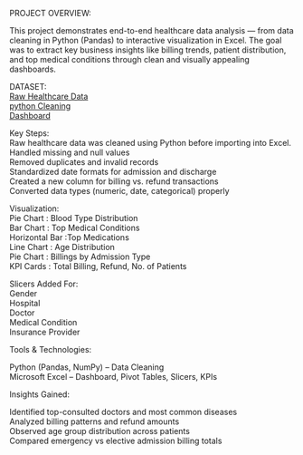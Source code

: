 PROJECT OVERVIEW:<br>

This project demonstrates end-to-end healthcare data analysis — from data cleaning in Python (Pandas) to interactive visualization in Excel.
The goal was to extract key business insights like billing trends, patient distribution, and top medical conditions through clean and visually appealing dashboards.<br>

DATASET:<br>
<a href="https://github.com/sherinstella/Healthcare-Analysis/blob/main/healthcare_dataset.csv
">Raw Healthcare Data</a><br>
<a href="https://github.com/sherinstella/Healthcare-Analysis/blob/main/Healthcare%20Cleaning%20(1).ipynb">python Cleaning</a><br>
<a href="https://github.com/sherinstella/Healthcare-Analysis/blob/main/healthcare.png">Dashboard</a><br>

Key Steps:<br>
Raw healthcare data was cleaned using Python before importing into Excel.<br>
Handled missing and null values<br>
Removed duplicates and invalid records<br>
Standardized date formats for admission and discharge<br>
Created a new column for billing vs. refund transactions<br>
Converted data types (numeric, date, categorical) properly<br>

Visualization:<br>
Pie Chart : Blood Type Distribution<br>
Bar Chart : Top Medical Conditions<br>
Horizontal Bar :Top Medications<br>
Line Chart : Age Distribution<br>
Pie Chart : Billings by Admission Type<br>
KPI Cards : Total Billing, Refund, No. of Patients<br>

Slicers Added For:<br>
Gender<br>
Hospital<br>
Doctor<br>
Medical Condition<br>
Insurance Provider<br>

Tools & Technologies:<br>

Python (Pandas, NumPy) – Data Cleaning<br>
Microsoft Excel – Dashboard, Pivot Tables, Slicers, KPIs<br>


Insights Gained:<br>

Identified top-consulted doctors and most common diseases<br>
Analyzed billing patterns and refund amounts<br>
Observed age group distribution across patients<br>
Compared emergency vs elective admission billing totals<br>



